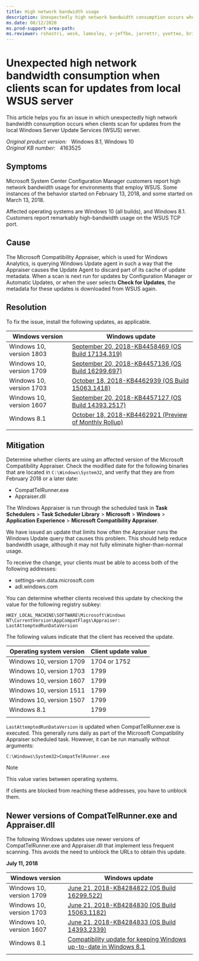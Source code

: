 ```yaml
---
title: High network bandwidth usage
description: Unexpectedly high network bandwidth consumption occurs when clients scan for updates from the local Windows Server Update Services server.
ms.date: 08/12/2020
ms.prod-support-area-path:
ms.reviewer: rshastri, wesk, lamosley, v-jeffbo, jarrettr, yvetteo, brianhun
---
```

# Unexpected high network bandwidth consumption when clients scan for updates from local WSUS server

This article helps you fix an issue in which unexpectedly high network bandwidth consumption occurs when clients scan for updates from the local Windows Server Update Services (WSUS) server.

_Original product version:_ &nbsp; Windows 8.1, Windows 10  
_Original KB number:_ &nbsp; 4163525

## Symptoms

Microsoft System Center Configuration Manager customers report high network bandwidth usage for environments that employ WSUS. Some instances of the behavior started on February 13, 2018, and some started on March 13, 2018.

Affected operating systems are Windows 10 (all builds), and Windows 8.1. Customers report remarkably high-bandwidth usage on the WSUS TCP port.

## Cause

The Microsoft Compatibility Appraiser, which is used for Windows Analytics, is querying Windows Update agent in such a way that the Appraiser causes the Update Agent to discard part of its cache of update metadata. When a scan is next run for updates by Configuration Manager or Automatic Updates, or when the user selects **Check for Updates**, the metadata for these updates is downloaded from WSUS again.

## Resolution

To fix the issue, install the following updates, as applicable.

|Windows version| Windows update |
|---|---|
|Windows 10, version 1803| [September 20, 2018-KB4458469 (OS Build 17134.319)](https://support.microsoft.com/help/4458469) |
|Windows 10, version 1709| [September 20, 2018-KB4457136 (OS Build 16299.697)](https://support.microsoft.com/help/4457136) |
|Windows 10, version 1703| [October 18, 2018-KB4462939 (OS Build 15063.1418)](https://support.microsoft.com/help/4462939) |
|Windows 10, version 1607| [September 20, 2018-KB4457127 (OS Build 14393.2517)](https://support.microsoft.com/help/4457127) |
|Windows 8.1| [October 18, 2018-KB4462921 (Preview of Monthly Rollup)](https://support.microsoft.com/help/4462921) |
|||

## Mitigation

Determine whether clients are using an affected version of the Microsoft Compatibility Appraiser. Check the modified date for the following binaries that are located in `C:\Windows\System32`, and verify that they are from February 2018 or a later date:

- CompatTelRunner.exe
- Appraiser.dll

The Windows Appraiser is run through the scheduled task in **Task Schedulers** > **Task Scheduler Library** > **Microsoft** > **Windows** > **Application Experience** > **Microsoft Compatibility Appraiser**.

We have issued an update that limits how often the Appraiser runs the Windows Update query that causes this problem. This should help reduce bandwidth usage, although it may not fully eliminate higher-than-normal usage.

To receive the change, your clients must be able to access both of the following addresses:

- settings-win.data.microsoft.com
- adl.windows.com

You can determine whether clients received this update by checking the value for the following registry subkey:

`HKEY_LOCAL_MACHINE\SOFTWARE\Microsoft\Windows NT\CurrentVersion\AppCompatFlags\Appraiser: LastAttemptedRunDataVersion`

The following values indicate that the client has received the update.

|Operating system version|Client update value|
|---|---|
|Windows 10, version 1709|1704 or 1752|
|Windows 10, version 1703|1799|
|Windows 10, version 1607|1799|
|Windows 10, version 1511|1799|
|Windows 10, version 1507|1799|
|Windows 8.1|1799|
|||

`LastAttemptedRunDataVersion` is updated when CompatTelRunner.exe is executed. This generally runs daily as part of the Microsoft Compatibility Appraiser scheduled task. However, it can be run manually without arguments:

```console
C:\Windows\System32>CompatTelRunner.exe
```

> [!NOTE]
> This value varies between operating systems.

If clients are blocked from reaching these addresses, you have to unblock them.

## Newer versions of CompatTelRunner.exe and Appraiser.dll

The following Windows updates use newer versions of CompatTelRunner.exe and Appraiser.dll that implement less frequent scanning. This avoids the need to unblock the URLs to obtain this update.

**July 11, 2018**

| Windows version| Windows update |
|---|---|
|Windows 10, version 1709| [June 21, 2018-KB4284822 (OS Build 16299.522)](https://support.microsoft.com/help/4284822) |
|Windows 10, version 1703| [June 21, 2018-KB4284830 (OS Build 15063.1182)](https://support.microsoft.com/help/4284830) |
|Windows 10, version 1607| [June 21, 2018-KB4284833 (OS Build 14393.2339)](https://support.microsoft.com/help/4284833) |
|Windows 8.1| [Compatibility update for keeping Windows up-to-date in Windows 8.1](https://support.microsoft.com/help/2976978) |
|||
